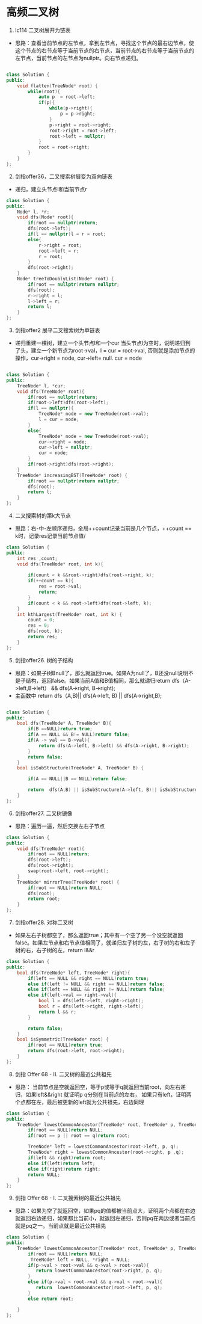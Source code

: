 # 高频二叉树

1. lc114 二叉树展开为链表

* 思路：查看当前节点的左节点，拿到左节点，寻找这个节点的最右边节点，使这个节点的右节点等于当前节点的右节点，当前节点的右节点等于当前节点的左节点，当前节点的左节点为nullptr。向右节点递归。

```cpp

class Solution {
public:
    void flatten(TreeNode* root) {
        while(root){
            auto p  = root->left;
            if(p){
                while(p->right){
                    p = p->right;
                }
                p->right = root->right;
                root->right = root->left;
                root->left = nullptr;
            }
            root = root->right;
        }
    }
};

```

2. 剑指offer36，二叉搜索树展变为双向链表

* 递归，建立头节点l和当前节点r

```cpp
class Solution {
public:
    Node* l, *r;
    void dfs(Node* root){
        if(root == nullptr)return;
        dfs(root->left);
        if(l == nullptr)l = r = root;
        else{
            r->right = root;
            root->left = r;
            r = root;
        }
        dfs(root->right);
    }
    Node* treeToDoublyList(Node* root) {
        if(root == nullptr)return nullptr;
        dfs(root);
        r->right = l;
        l->left = r;
        return l;
    }
};

```

3. 剑指offer2 展平二叉搜索树为单链表

* 递归重建一棵树，建立一个头节点l和一个cur 当头节点l为空时，说明递归到了头，建立一个新节点为root->val，l = cur = root->val, 否则就是添加节点的操作，cur->right = node, cur->left= null. cur = node

```cpp

class Solution {
public:
    TreeNode* l, *cur;
    void dfs(TreeNode* root){
        if(root == nullptr)return;
        if(root->left)dfs(root->left);
        if(l == nullptr){
            TreeNode* node = new TreeNode(root->val);
            l = cur = node;
        }
        else{
            TreeNode* node = new TreeNode(root->val);
            cur->right = node;
            cur->left = nullptr;
            cur = node;
        }
        if(root->right)dfs(root->right);
    }
    TreeNode* increasingBST(TreeNode* root) {
        if(root == nullptr)return nullptr;
        dfs(root);
        return l;
    }
};

```

4. 二叉搜索树的第k大节点
   
* 思路：右-中-左顺序递归，全局++count记录当前是几个节点，++count == k时，记录res记录当前节点值/

```cpp
class Solution {
public:
    int res ,count;
    void dfs(TreeNode* root, int k){
        
        if(count < k &&root->right)dfs(root->right, k);
        if(++count == k){
            res = root->val;
            return;
        }
        if(count < k && root->left)dfs(root->left, k);
    }
    int kthLargest(TreeNode* root, int k) {
        count = 0;
        res = 0;
        dfs(root, k);
        return res;
    }
};

```

5. 剑指offer26. 树的子结构
   
* 思路：如果子树Bnull了，那么就返回true。如果A为null了，B还没null说明不是子结构，返回false。如果当前A值和B值相同，那么就递归return dfs（A->left,B->left） && dfs(A->right, B->right);
* 主函数中 return dfs（A,B)|| dfs(A->left, B) || dfs(A->right,B);

```cpp

class Solution {
public:
    bool dfs(TreeNode* A, TreeNode* B){
        if(B ==NULL)return true;
        if(A == NULL && B!= NULL)return false;
        if(A -> val == B->val){
            return dfs(A->left, B->left) && dfs(A->right, B->right);
        }
        return false;
    }
    bool isSubStructure(TreeNode* A, TreeNode* B) {

        if(A == NULL||B == NULL)return false;

        return  dfs(A,B) || isSubStructure(A->left, B)|| isSubStructure(A->right, B);
    }
};


```


6. 剑指offer27. 二叉树镜像

* 思路：遍历一遍，然后交换左右子节点

```cpp
class Solution {
public:
    void dfs(TreeNode* root){
        if(root == NULL)return;
        dfs(root->left);
        dfs(root->right);
        swap(root->left, root->right);
    }
    TreeNode* mirrorTree(TreeNode* root) {
        if(root == NULL)return NULL;
        dfs(root);
        return root;
    }
};

```

7. 剑指offer28. 对称二叉树

* 如果左右子树都空了，那么返回true；其中有一个空了另一个没空就返回false。如果左节点和右节点值相同了，就递归左子树的左，右子树的右和左子树的右，右子树的左，return l&&r

```cpp
class Solution {
public:
    bool dfs(TreeNode* left, TreeNode* right){
        if(left == NULL && right == NULL)return true;
        else if(left != NULL && right == NULL)return false;
        else if(left == NULL && right != NULL)return false;
        else if(left->val == right->val){
            bool l = dfs(left->left, right->right);
            bool r = dfs(left->right, right->left);
            return l && r;
        }

        return false;
    }
    bool isSymmetric(TreeNode* root) {
        if(root == NULL)return true;
        return dfs(root->left, root->right);
    }
};

```

8. 剑指 Offer 68 - II. 二叉树的最近公共祖先

* 思路： 当前节点是空就返回空，等于p或等于q就返回当前root，向左右递归，如果left&&right 就证明p q分别在当前点的左右， 如果只有left，证明两个点都在左，最后被更新的left就为公共祖先，右边同理

```cpp
class Solution {
public:
    TreeNode* lowestCommonAncestor(TreeNode* root, TreeNode* p, TreeNode* q) {
        if(root == NULL)return NULL;
        if(root == p || root == q)return root;

        TreeNode* left = lowestCommonAncestor(root->left, p, q);
        TreeNode* right = lowestCommonAncestor(root->right, p ,q);
        if(left && right)return root;
        else if(left)return left;
        else if(right)return right;
        return NULL;
    }
};

```

9. 剑指 Offer 68 - I. 二叉搜索树的最近公共祖先

* 思路：如果为空了就返回空，如果pq的值都被当前点大，证明两个点都在右边就返回右边递归，如果都比当前小，就返回左递归，否则pq在两边或者当前点就是pq之一。当前点就是最近公共祖先

```cpp
class Solution {
public:
    TreeNode* lowestCommonAncestor(TreeNode* root, TreeNode* p, TreeNode* q) {
        if(root == NULL)return NULL;
         TreeNode* left = NULL, *right = NULL;
        if(p->val > root->val && q->val > root->val){
           return lowestCommonAncestor(root->right, p, q);
        }
        else if(p->val < root->val && q->val < root->val){
           return  lowestCommonAncestor(root->left, p, q);
        }
        else return root;

    }
};

```